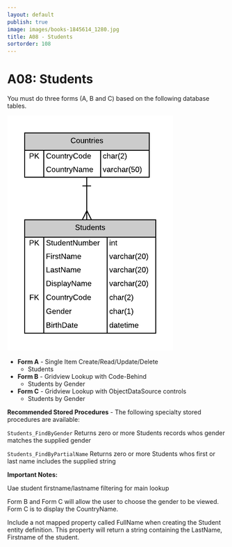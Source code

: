 ```yaml
---
layout: default
publish: true
image: images/books-1845614_1280.jpg
title: A08 - Students
sortorder: 108
---
```

# A08: Students

You must do three forms (A, B and C) based on the following database tables.

![](A08.png)

- **Form A** - Single Item Create/Read/Update/Delete
  - Students
- **Form B** - Gridview Lookup with Code-Behind
  - Students by Gender
- **Form C** - Gridview Lookup with ObjectDataSource controls
  - Students by Gender

**Recommended Stored Procedures** - The following specialty stored procedures are available:

`Students_FindByGender` Returns zero or more Students records whos gender matches the supplied gender

`Students_FindByPartialName` Returns zero or more Students whos first or last name includes the supplied string

**Important Notes:** 

Uae student firstname/lastname filtering for main lookup

Form B and Form C will allow the user to choose the gender to be viewed. Form C is to display the CountryName.

Include a not mapped property called FullName when creating the Student entity definition. This property will return a string containing the LastName, Firstname of the student.
